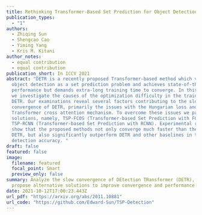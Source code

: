 ```yaml
---
title: Rethinking Transformer-Based Set Prediction for Object Detection
publication_types:
  - "1"
authors:
  - Zhiqing Sun
  - Shengcao Cao
  - Yiming Yang
  - Kris M. Kitani
author_notes:
  - equal contribution
  - equal contribution
publication_short: In ICCV 2021
abstract: "DETR is a recently proposed Transformer-based method which views
  object detection as a set prediction problem and achieves state-of-the-art
  performance but demands extra-long training time to converge. In this paper,
  we investigate the causes of the optimization difficulty in the training of
  DETR. Our examinations reveal several factors contributing to the slow
  convergence of DETR, primarily the issues with the Hungarian loss and the
  Transformer cross attention mechanism. To overcome these issues we propose two
  solutions, namely, TSP-FCOS (Transformer-based Set Prediction with FCOS) and
  TSP-RCNN (Transformer-based Set Prediction with RCNN). Experimental results
  show that the proposed methods not only converge much faster than the original
  DETR, but also significantly outperform DETR and other baselines in terms of
  detection accuracy. "
draft: false
featured: false
image:
  filename: featured
  focal_point: Smart
  preview_only: false
summary: Analyze the slow convergence of DEtection TRansformer (DETR), and
  propose alternative solutions to improve convergence and performance of DETR.
date: 2021-10-12T17:00:23.443Z
url_pdf: "https://arxiv.org/abs/2011.10881"
url_code: "https://github.com/Edward-Sun/TSP-Detection"
---
```

